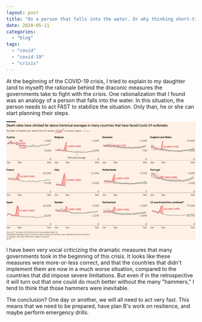 ```yaml
---
layout: post
title: "On a person that falls into the water. Or why thinking short-time is a good strategy in times of crisis"
date: 2020-05-11
categories: 
  - "blog"
tags: 
  - "covid"
  - "covid-19"
  - "crisis"
---
```


At the beginning of the COVID-19 crisis, I tried to explain to my daughter (and to myself) the rationale behind the draconic measures the governments take to fight with the crisis. One rationalization that I found was an analogy of a person that falls into the water. In this situation, the person needs to act FAST to stabilize the situation. Only than, he or she can start planning their steps.

![](/assets/images/2020/05/ft.png?w=1000)

I have been very vocal criticizing the dramatic measures that many governments took in the beginning of this crisis. It looks like these measures were more-or-less correct, and that the countries that didn't implement them are now in a much worse situation, compared to the countries that did impose severe limitations. But even if in the retrospective it will turn out that one could do much better without the many "hammers," I tend to think that those hammers were inevitable.

The conclusion? One day or another, we will all need to act very fast. This means that we need to be prepared, have plan B's work on resilience, and maybe perform emergency drills.

